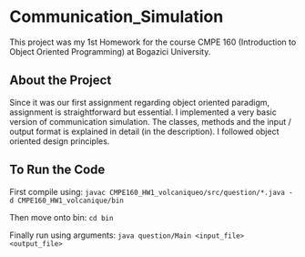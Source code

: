 # Communication_Simulation
This project was my 1st Homework for the course CMPE 160 (Introduction to Object Oriented Programming) at Bogazici University.
## About the Project
Since it was our first assignment regarding object oriented paradigm, assignment is straightforward but essential. I implemented a very basic version of communication simulation. The classes, methods and the input / output format is explained in detail (in the description). I followed object oriented design principles.
## To Run the Code
First compile using:
```javac CMPE160_HW1_volcaniqueo/src/question/*.java -d CMPE160_HW1_volcanique/bin```

Then move onto bin:
```cd bin```

Finally run using arguments:
```java question/Main <input_file> <output_file>```
